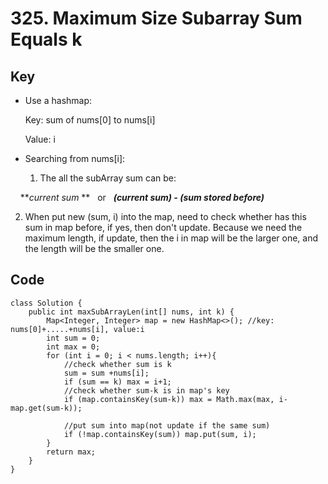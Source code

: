 # 325. Maximum Size Subarray Sum Equals k

## Key
* Use a hashmap: 

  Key: sum of nums[0] to nums[i] 
  
  Value: i

* Searching from nums[i]: 

  1. The all the subArray sum can be: 
    
      **_current sum_ **    or    **_(current sum) - (sum stored before)_**
  
  2. When put new (sum, i) into the map, need to check whether has this sum in map before, if yes, then don't update. Because we need the maximum length, if update, then the i in map will be the larger one, and the length will be the smaller one. 
  
## Code
```
class Solution {
    public int maxSubArrayLen(int[] nums, int k) {
        Map<Integer, Integer> map = new HashMap<>(); //key: nums[0]+.....+nums[i], value:i
        int sum = 0;
        int max = 0;
        for (int i = 0; i < nums.length; i++){
            //check whether sum is k
            sum = sum +nums[i];
            if (sum == k) max = i+1;
            //check whether sum-k is in map's key
            if (map.containsKey(sum-k)) max = Math.max(max, i-map.get(sum-k));
                
            //put sum into map(not update if the same sum)
            if (!map.containsKey(sum)) map.put(sum, i);
        }
        return max;
    }
}
```
